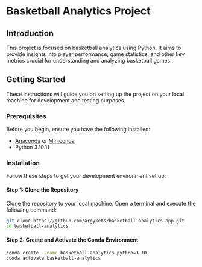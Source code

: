 # Basketball Analytics Project

## Introduction

This project is focused on basketball analytics using Python. It aims to provide insights into player performance, game statistics, and other key metrics crucial for understanding and analyzing basketball games.

## Getting Started

These instructions will guide you on setting up the project on your local machine for development and testing purposes.

### Prerequisites

Before you begin, ensure you have the following installed:

- [Anaconda](https://www.anaconda.com/products/individual) or [Miniconda](https://docs.conda.io/en/latest/miniconda.html)
- Python 3.10.11

### Installation

Follow these steps to get your development environment set up:

#### Step 1: Clone the Repository

Clone the repository to your local machine. Open a terminal and execute the following command:

```bash
git clone https://github.com/argykets/basketball-analytics-app.git
cd basketball-analytics
```


#### Step 2: Create and Activate the Conda Environment

```bash
conda create --name basketball-analytics python=3.10
conda activate basketball-analytics
```


